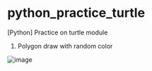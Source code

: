 # python_practice_turtle
[Python] Practice on turtle module


1. Polygon draw with random color
   
![image](https://github.com/hamdrew-jl/python_practice_turtle/assets/141601957/ed2aafcb-226d-4a68-9e41-5fcf41ec6f0a)
